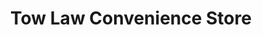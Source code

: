 ---
title: "Tow Law Convenience Store"
url: /bishop-auckland/tow-law-convenience-store/
shop: Lebensmittel
---